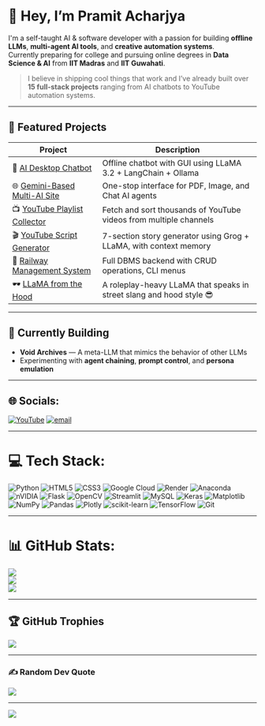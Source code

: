 # 👋 Hey, I’m Pramit Acharjya

I'm a self-taught AI & software developer with a passion for building **offline LLMs**, **multi-agent AI tools**, and **creative automation systems**.  
Currently preparing for college and pursuing online degrees in **Data Science & AI** from **IIT Madras** and **IIT Guwahati**.

> I believe in shipping cool things that work and I’ve already built over **15 full-stack projects** ranging from AI chatbots to YouTube automation systems.

---

## 🚀 Featured Projects

| Project | Description |
|--------|-------------|
| 🧠 [AI Desktop Chatbot](https://github.com/KaisoX24/Desktop-Ai-chatbot) | Offline chatbot with GUI using LLaMA 3.2 + LangChain + Ollama |
| 🌐 [Gemini-Based Multi-AI Site](https://github.com/KaisoX24/GEMINI-BASED-AI) | One-stop interface for PDF, Image, and Chat AI agents |
| 📺 [YouTube Playlist Collector](https://github.com/KaisoX24/YouTube-Video-Collector) | Fetch and sort thousands of YouTube videos from multiple channels |
| 🎬 [YouTube Script Generator](https://github.com/KaisoX24/Youtube-Video-Script-Generator) | 7-section story generator using Grog + LLaMA, with context memory |
| 🧮 [Railway Management System](https://github.com/KaisoX24/Railway-Management-System) | Full DBMS backend with CRUD operations, CLI menus |
| 🕶️ [LLaMA from the Hood](https://github.com/KaisoX24/Llama) | A roleplay-heavy LLaMA that speaks in street slang and hood style 😎 |

---

## 🧠 Currently Building

- **Void Archives** — A meta-LLM that mimics the behavior of other LLMs  
- Experimenting with **agent chaining**, **prompt control**, and **persona emulation**

---

## 🌐 Socials:
[![YouTube](https://img.shields.io/badge/YouTube-%23FF0000.svg?logo=YouTube&logoColor=white)](https://www.youtube.com/@KaisoGaming_AT)
[![email](https://img.shields.io/badge/Email-D14836?logo=gmail&logoColor=white)](mailto:acharjyapramit@gmail.com)

---

# 💻 Tech Stack:
![Python](https://img.shields.io/badge/python-3670A0?style=for-the-badge&logo=python&logoColor=ffdd54) ![HTML5](https://img.shields.io/badge/html5-%23E34F26.svg?style=for-the-badge&logo=html5&logoColor=white) ![CSS3](https://img.shields.io/badge/css3-%231572B6.svg?style=for-the-badge&logo=css3&logoColor=white) ![Google Cloud](https://img.shields.io/badge/GoogleCloud-%234285F4.svg?style=for-the-badge&logo=google-cloud&logoColor=white) ![Render](https://img.shields.io/badge/Render-%46E3B7.svg?style=for-the-badge&logo=render&logoColor=white) ![Anaconda](https://img.shields.io/badge/Anaconda-%2344A833.svg?style=for-the-badge&logo=anaconda&logoColor=white) ![nVIDIA](https://img.shields.io/badge/cuda-000000.svg?style=for-the-badge&logo=nVIDIA&logoColor=green) ![Flask](https://img.shields.io/badge/flask-%23000.svg?style=for-the-badge&logo=flask&logoColor=white) ![OpenCV](https://img.shields.io/badge/opencv-%23white.svg?style=for-the-badge&logo=opencv&logoColor=white) ![Streamlit](https://img.shields.io/badge/Streamlit-%23FE4B4B.svg?style=for-the-badge&logo=streamlit&logoColor=white) ![MySQL](https://img.shields.io/badge/mysql-4479A1.svg?style=for-the-badge&logo=mysql&logoColor=white) ![Keras](https://img.shields.io/badge/Keras-%23D00000.svg?style=for-the-badge&logo=Keras&logoColor=white) ![Matplotlib](https://img.shields.io/badge/Matplotlib-%23ffffff.svg?style=for-the-badge&logo=Matplotlib&logoColor=black) ![NumPy](https://img.shields.io/badge/numpy-%23013243.svg?style=for-the-badge&logo=numpy&logoColor=white) ![Pandas](https://img.shields.io/badge/pandas-%23150458.svg?style=for-the-badge&logo=pandas&logoColor=white) ![Plotly](https://img.shields.io/badge/Plotly-%233F4F75.svg?style=for-the-badge&logo=plotly&logoColor=white) ![scikit-learn](https://img.shields.io/badge/scikit--learn-%23F7931E.svg?style=for-the-badge&logo=scikit-learn&logoColor=white) ![TensorFlow](https://img.shields.io/badge/TensorFlow-%23FF6F00.svg?style=for-the-badge&logo=TensorFlow&logoColor=white) ![Git](https://img.shields.io/badge/git-%23F05033.svg?style=for-the-badge&logo=git&logoColor=white)

---

# 📊 GitHub Stats:
![](https://github-readme-stats.vercel.app/api?username=KaisoX24&theme=dark&hide_border=false&include_all_commits=false&count_private=false)<br/>
![](https://nirzak-streak-stats.vercel.app/?user=KaisoX24&theme=dark&hide_border=false)<br/>
![](https://github-readme-stats.vercel.app/api/top-langs/?username=KaisoX24&theme=dark&hide_border=false&include_all_commits=false&count_private=false&layout=compact)

---

## 🏆 GitHub Trophies
![](https://github-profile-trophy.vercel.app/?username=KaisoX24&theme=radical&no-frame=true&no-bg=false&margin-w=4)

---

### ✍️ Random Dev Quote
![](https://quotes-github-readme.vercel.app/api?type=horizontal&theme=radical)

---
[![](https://visitcount.itsvg.in/api?id=KaisoX24&icon=0&color=0)](https://visitcount.itsvg.in)

